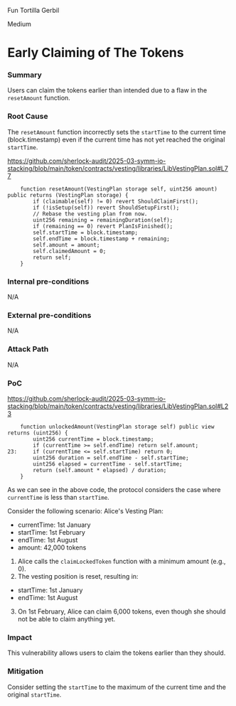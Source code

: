 Fun Tortilla Gerbil

Medium

# Early Claiming of The Tokens

### Summary
Users can claim the tokens earlier than intended due to a flaw in the `resetAmount` function.

### Root Cause
The `resetAmount` function incorrectly sets the `startTime` to the current time (block.timestamp) even if the current time has not yet reached the original `startTime`.

https://github.com/sherlock-audit/2025-03-symm-io-stacking/blob/main/token/contracts/vesting/libraries/LibVestingPlan.sol#L77
```solidity
	function resetAmount(VestingPlan storage self, uint256 amount) public returns (VestingPlan storage) {
		if (claimable(self) != 0) revert ShouldClaimFirst();
		if (!isSetup(self)) revert ShouldSetupFirst();
		// Rebase the vesting plan from now.
		uint256 remaining = remainingDuration(self);
		if (remaining == 0) revert PlanIsFinished();
		self.startTime = block.timestamp;
		self.endTime = block.timestamp + remaining;
		self.amount = amount;
		self.claimedAmount = 0;
		return self;
	}
```

### Internal pre-conditions
N/A

### External pre-conditions
N/A

### Attack Path
N/A

### PoC
https://github.com/sherlock-audit/2025-03-symm-io-stacking/blob/main/token/contracts/vesting/libraries/LibVestingPlan.sol#L23
```solidity
	function unlockedAmount(VestingPlan storage self) public view returns (uint256) {
		uint256 currentTime = block.timestamp;
		if (currentTime >= self.endTime) return self.amount;
23:		if (currentTime <= self.startTime) return 0;
		uint256 duration = self.endTime - self.startTime;
		uint256 elapsed = currentTime - self.startTime;
		return (self.amount * elapsed) / duration;
	}
```
As we can see in the above code, the protocol considers the case where `currentTime` is less than `startTime`.

Consider the following scenario:
Alice's Vesting Plan:
  - currentTime: 1st January
  - startTime: 1st February
  - endTime: 1st August
  - amount: 42,000 tokens
1. Alice calls the `claimLockedToken` function with a minimum amount (e.g., 0).
2. The vesting position is reset, resulting in:
  - startTime: 1st January
  - endTime: 1st August
3. On 1st February, Alice can claim 6,000 tokens, even though she should not be able to claim anything yet.

### Impact
This vulnerability allows users to claim the tokens earlier than they should.

### Mitigation
Consider setting the `startTime` to the maximum of the current time and the original `startTime`.
